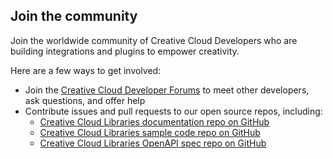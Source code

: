 ## Join the community

Join the worldwide community of Creative Cloud Developers who are building integrations and plugins to empower creativity.

Here are a few ways to get involved:

- Join the [Creative Cloud Developer Forums](https://forums.creativeclouddeveloper.com/) to meet other developers, ask questions, and offer help
- Contribute issues and pull requests to our open source repos, including:
  - [Creative Cloud Libraries documentation repo on GitHub](https://github.com/AdobeDocs/cc-libraries-api)
  - [Creative Cloud Libraries sample code repo on GitHub](https://github.com/AdobeDocs/cc-libraries-api-samples)
  - [Creative Cloud Libraries OpenAPI spec repo on GitHub](https://github.com/AdobeDocs/cc-libraries-api-spec)
